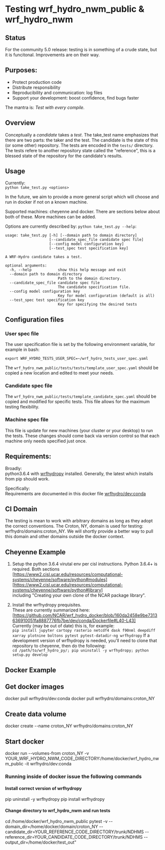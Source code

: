 # Testing wrf\_hydro\_nwm\_public & wrf\_hydro\_nwm

## Status
For the community 5.0 release: testing is in something of a crude
state, but it is funcitonal. Improvements are on their way. 


## Purposes: 
* Protect production code
* Distribute responsibility
* Reproducibility and communication: log files
* Support your development: boost confidence, find bugs faster

The mantra is: *Test with every compile.*


## Overview
Conceptually a *candidate* takes a *test*. The take\_test name
emphasizes that there are two parts: the taker and the test. The
candidate is the state of this (or some other) repository. The tests
are encoded in the `tests/` directory. The tests refere to another
repository state called the "reference", this is a blessed state of
the repository for the candidate's results.


## Usage
Currently:  
`python take_test.py <options>`

In the future, we aim to provide a more general script which will 
choose and run in docker if not on a known machine. 

Supported machines: cheyenne and docker. There are sections below 
about both of these. More machines can be added. 


Options are currently described by:
`python take_test.py --help`:


```
usage: take_test.py [-h] [--domain path to domain directory]
                    [--candidate_spec_file candidate spec file]
                    [--config model configuration key]
                    [--test_spec test specification key]

A WRF-Hydro candidate takes a test.

optional arguments:
  -h, --help            show this help message and exit
  --domain path to domain directory
                        Path to the domain directory.
  --candidate_spec_file candidate spec file
                        The candidate specification file.
  --config model configuration key
                        Key for model configuration (default is all)
  --test_spec test specification key
                        Key for specifying the desired tests
```


## Configuration files
### User spec file 
The user specification file is set by the following environment variable, for
example in bash:

`export WRF_HYDRO_TESTS_USER_SPEC=~/wrf_hydro_tests_user_spec.yaml`

The `wrf_hydro_nwm_public/tests/tests/template_user_spec.yaml` should
be copied a new location and edited to meet your needs.

### Candidate spec file
The `wrf_hydro_nwm_public/tests/template_candidate_spec.yaml` should
be copied and modified for specific tests. This file allows for the
maximum testing flexibility. 

### Machine spec file
This file is update for new machines (your cluster or your desktop) to
run the tests. These changes should come back via version control so
that each machine only needs specified just once. 


## Requirements:
Broadly:  
python3.6.4 with [wrfhydropy](https://github.com/NCAR/wrf_hydro_py)
installed. Generally, the latest which installs from pip should work.

Specifically:  
Requirements are documented in this docker file
[wrfhydro/dev:conda](https://github.com/NCAR/wrf_hydro_docker/blob/master/dev/conda/Dockerfile)


## CI Domain
The testing is mean to work with arbitrary domains as long as they
adopt the correct conventions. The Croton, NY, domain is used for
testing: wrfhydro/domains:croton_NY. We will shortly provide a better
way to pull this domain and other domains outside the docker context.


## Cheyenne Example
1. Setup the python 3.6.4 virutal env per cisl instructions.
   Python 3.6.4+ is required.
   Both sections   
      [https://www2.cisl.ucar.edu/resources/computational-systems/cheyenne/software/python#modules]  
      [https://www2.cisl.ucar.edu/resources/computational-systems/cheyenne/software/python#library]  
   including "Creating your own clone of the NCAR package library".

3. Install the wrfhydropy prequisites.  
   These are currently summarized here:  
      [https://github.com/NCAR/wrf_hydro_docker/blob/160da2458e9be7313636910051fa8887776fb7be/dev/conda/Dockerfile#L40-L43]  
   Currently (may be out of date) this is, for example:  
      `pip install jupyter cartopy rasterio netcdf4 dask f90nml deepdiff xarray plotnine boltons pytest pytest-datadir-ng wrfhydropy`
   If a development version of wrfhydropy is needed, you'll need to clone that repository to cheyenne, then do the following:  
      `cd /path/to/wrf_hydro_py/; pip uninstall -y wrfhydropy; python setup.py develop`

## Docker Example

## Get docker images
docker pull wrfhydro/dev:conda
docker pull wrfhydro/domains:croton_NY

## Create data volume
docker create --name croton_NY wrfhydro/domains:croton_NY

## Start docker
docker run --volumes-from croton_NY -v YOUR_WRF_HYDRO_NWM_CODE_DIRECTORY:/home/docker/wrf_hydro_nwm_public -it wrfhydro/dev:conda

### Running inside of docker issue the following commands
#### Install correct version of wrfhydropy
pip uninstall -y wrfhydropy
pip install wrfhydropy

#### Change directory to wrf_hydro_nwm and run tests
cd /home/docker/wrf_hydro_nwm_public
pytest -v --domain_dir=/home/docker/domain/croton_NY 
          --candidate_dir=YOUR_REFERENCE_CODE_DIRECTORY/trunk/NDHMS
          --reference_dir=YOUR_CANDIDATE_CODE_DIRECTORY/trunk/NDHMS 
          --output_dir=/home/docker/test_out"
